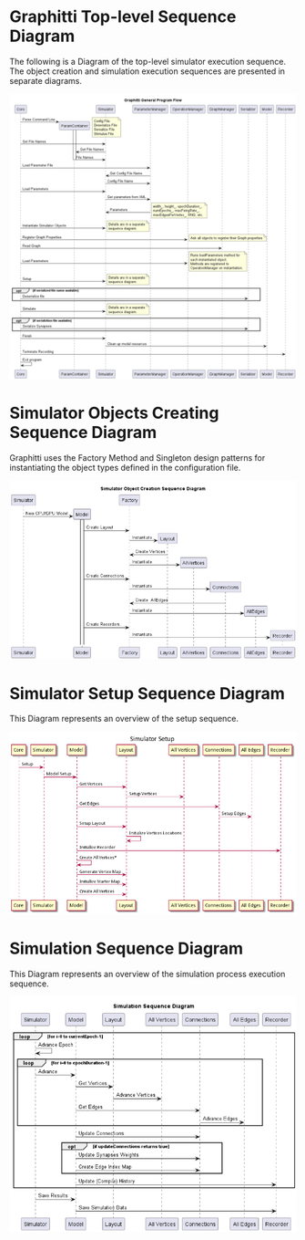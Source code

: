 # Graphitti Top-level Sequence Diagram

The following is a Diagram of the top-level simulator execution sequence. The object creation and simulation execution sequences are presented in separate diagrams.

![Top-level Flow Diagram](SequenceDiagrams/diagrams/topLevelFlow.png?raw=true "Graphitti Top-level Diagram")

# Simulator Objects Creating Sequence Diagram

Graphitti uses the Factory Method and Singleton design patterns for instantiating the object types defined in the configuration file.

![Simulator Object Creation](SequenceDiagrams/diagrams/simObjectsCreation.png?raw=true "Simulator Object Creation")

# Simulator Setup Sequence Diagram

This Diagram represents an overview of the setup sequence.

![Simulator Setup](SequenceDiagrams/diagrams/simulatorSetup.png?raw=true "Simulator Setup")

# Simulation Sequence Diagram

This Diagram represents an overview of the simulation process execution sequence.

![Simulation Sequence Diagram](SequenceDiagrams/diagrams/simulatorSimulate.png?raw=true "Simulation Sequence Diagram")
